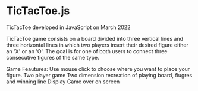 # TicTacToe.js
TicTacToe developed in JavaScript on March 2022


TicTacToe game consists on a board divided into three vertical lines and three horizontal lines in which two players insert their desired figure either an 'X' or an 'O'. The goal is for one of both users to connect three consecutive figures of the same type. 

Game Feautures:
Use mouse click to choose where you want to place your figure. 
Two player game 
Two dimension recreation of playing board, fiugres and winning line
Display Game over on screen
